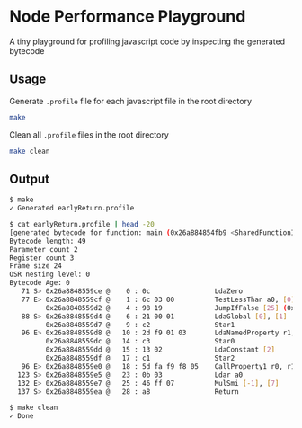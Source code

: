 # Node Performance Playground

A tiny playground for profiling javascript code by inspecting the generated bytecode

## Usage

Generate `.profile` file for each javascript file in the root directory

```bash
make
```

Clean all `.profile` files in the root directory

```bash
make clean
```

## Output

```bash
$ make
✓ Generated earlyReturn.profile
```

```bash
$ cat earlyReturn.profile | head -20
[generated bytecode for function: main (0x26a884854fb9 <SharedFunctionInfo main>)]
Bytecode length: 49
Parameter count 2
Register count 3
Frame size 24
OSR nesting level: 0
Bytecode Age: 0
   71 S> 0x26a8848559ce @    0 : 0c                LdaZero
   77 E> 0x26a8848559cf @    1 : 6c 03 00          TestLessThan a0, [0]
         0x26a8848559d2 @    4 : 98 19             JumpIfFalse [25] (0x26a8848559eb @ 29)
   88 S> 0x26a8848559d4 @    6 : 21 00 01          LdaGlobal [0], [1]
         0x26a8848559d7 @    9 : c2                Star1
   96 E> 0x26a8848559d8 @   10 : 2d f9 01 03       LdaNamedProperty r1, [1], [3]
         0x26a8848559dc @   14 : c3                Star0
         0x26a8848559dd @   15 : 13 02             LdaConstant [2]
         0x26a8848559df @   17 : c1                Star2
   96 E> 0x26a8848559e0 @   18 : 5d fa f9 f8 05    CallProperty1 r0, r1, r2, [5]
  123 S> 0x26a8848559e5 @   23 : 0b 03             Ldar a0
  132 E> 0x26a8848559e7 @   25 : 46 ff 07          MulSmi [-1], [7]
  137 S> 0x26a8848559ea @   28 : a8                Return
```

```bash
$ make clean
✓ Done
```